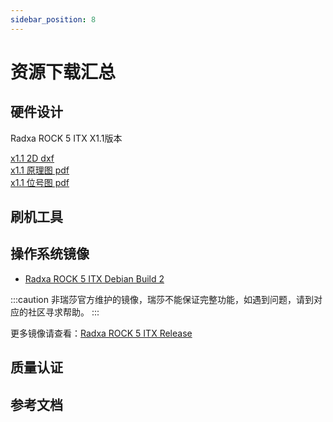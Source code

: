 ```yaml
---
sidebar_position: 8
---
```


# 资源下载汇总

## 硬件设计

Radxa ROCK 5 ITX X1.1版本

[x1.1 2D dxf](https://dl.radxa.com/rock5/5itx/radxa_rock_5itx_x1100_dxf.zip)  
[x1.1 原理图 pdf](https://dl.radxa.com/rock5/5itx/radxa_rock_5_itx_X1100_schematic.pdf)  
[x1.1 位号图 pdf](https://dl.radxa.com/rock5/5itx/radxa_rock_5_itx_X1100_components_placement_map.pdf)

## 刷机工具

## 操作系统镜像

- [Radxa ROCK 5 ITX Debian Build 2](https://github.com/radxa-build/rock-5-itx/releases/download/test-build-2/rock-5-itx_debian_bullseye-test_kde_test-build-2.img.xz)

:::caution
非瑞莎官方维护的镜像，瑞莎不能保证完整功能，如遇到问题，请到对应的社区寻求帮助。
:::

更多镜像请查看：[Radxa ROCK 5 ITX Release](https://github.com/radxa-build/rock-5-itx/releases)

## 质量认证

## 参考文档
